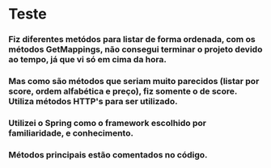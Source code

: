 # Teste

### Fiz diferentes metódos para listar de forma ordenada, com os métodos GetMappings, não consegui terminar o projeto devido ao tempo, já que vi só em cima da hora. 

### Mas como são métodos que seriam muito parecidos (listar por score, ordem alfabética e preço), fiz somente o de score. Utiliza métodos HTTP's para ser utilizado. 

### Utilizei o Spring como o framework escolhido por familiaridade, e conhecimento. 

### Métodos principais estão comentados no código.
